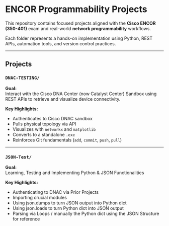 # ENCOR Programmability Projects

This repository contains focused projects aligned with the **Cisco ENCOR (350-401)** exam and real-world **network programmability** workflows.

Each folder represents a hands-on implementation using Python, REST APIs, automation tools, and version control practices.

---

## Projects

### `DNAC-TESTING/`  
**Goal:**  
Interact with the Cisco DNA Center (now Catalyst Center) Sandbox using REST APIs to retrieve and visualize device connectivity.

**Key Highlights:**
- Authenticates to Cisco DNAC sandbox
- Pulls physical topology via API
- Visualizes with `networkx` and `matplotlib`
- Converts to a standalone `.exe`
- Reinforces Git fundamentals (`add`, `commit`, `push`, `pull`)

---

### `JSON-Test/`
**Goal:**  
Learning, Testing and Implementing Python & JSON Functionalities

**Key Highlights:**
- Authenticating to DNAC via Prior Projects
- Importing crucial modules
- Using json.dumps to turn JSON output into Python dict
- Using json.loads to turn Python dict into JSON output
- Parsing via Loops / manually the Python dict using the JSON Structure for reference
